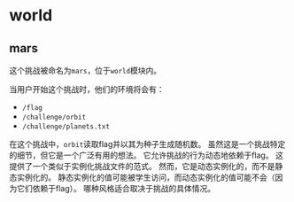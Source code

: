 # world
## mars

这个挑战被命名为`mars`，位于`world`模块内。

当用户开始这个挑战时，他们的环境将会有：
- `/flag`
- `/challenge/orbit`
- `/challenge/planets.txt`

在这个挑战中，`orbit`读取flag并以其为种子生成随机数。
虽然这是一个挑战特定的细节，但它是一个广泛有用的想法。
它允许挑战的行为动态地依赖于flag。
这提供了一个类似于实例化挑战文件的范式。
然而，它是动态实例化的，而不是静态实例化的。
静态实例化的值可能被学生访问，而动态实例化的值可能不会（因为它们依赖于flag）。
哪种风格适合取决于挑战的具体情况。
